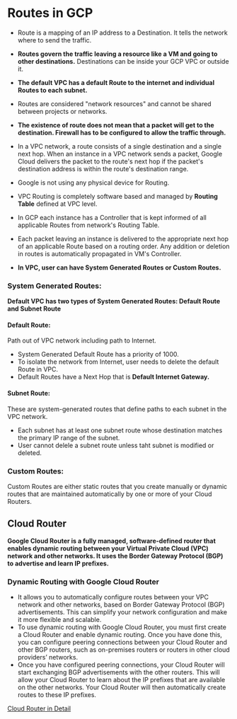 # Routes in GCP
- Route is a mapping of an IP address to a Destination. It tells the network where to send the traffic.
- **Routes govern the traffic leaving a resource like a VM and going to other destinations.** Destinations can be inside your GCP VPC or outside it.

- **The default VPC has a default Route to the internet and individual Routes to each subnet.**
- Routes are considered "network resources" and cannot be shared between projects or networks.
- **The existence of route does not mean that a packet will get to the destination. Firewall has to be configured to allow the traffic through.**
- In a VPC network, a route consists of a single destination and a single next hop. When an instance in a VPC network sends a packet, Google Cloud delivers the packet to the route's next hop if the packet's destination address is within the route's destination range.
- Google is not using any physical device for Routing.
- VPC Routing is completely software based and managed by **Routing Table** defined at VPC level.
- In GCP each instance has a Controller that is kept informed of all applicable Routes from network's Routing Table.
- Each packet leaving an instance is delivered to the appropriate next hop of an applicable Route based on a routing order. Any addition or deletion in routes is automatically propagated in VM's Controller.
- **In VPC, user can have System Generated Routes or Custom Routes.**
### System Generated Routes:
**Default VPC has two types of System Generated Routes: Default Route and Subnet Route**
#### Default Route: 
Path out of VPC network including path to Internet.
- System Generated Default Route has a priority of 1000.
- To isolate the network from Internet, user needs to delete the default Route in VPC.
- Default Routes have a Next Hop that is **Default Internet Gateway.**
#### Subnet Route:
These are system-generated routes that define paths to each subnet in the VPC network.
- Each subnet has at least one subnet route whose destination matches the primary IP range of the subnet.
- User cannot delele a subnet route unless taht subnet is modified or deleted.

### Custom Routes:
Custom Routes are either static routes that you create manually or dynamic routes that are maintained automatically by one or more of your Cloud Routers.

## Cloud Router
**Google Cloud Router is a fully managed, software-defined router that enables dynamic routing between your Virtual Private Cloud (VPC) network and other networks. It uses the Border Gateway Protocol (BGP) to advertise and learn IP prefixes.**

### Dynamic Routing with Google Cloud Router 
- It allows you to automatically configure routes between your VPC network and other networks, based on Border Gateway Protocol (BGP) advertisements. This can simplify your network configuration and make it more flexible and scalable.
- To use dynamic routing with Google Cloud Router, you must first create a Cloud Router and enable dynamic routing. Once you have done this, you can configure peering connections between your Cloud Router and other BGP routers, such as on-premises routers or routers in other cloud providers’ networks.
- Once you have configured peering connections, your Cloud Router will start exchanging BGP advertisements with the other routers. This will allow your Cloud Router to learn about the IP prefixes that are available on the other networks. Your Cloud Router will then automatically create routes to these IP prefixes.

[Cloud Router in Detail](https://bgiri-gcloud.medium.com/google-cloud-networking-part-2-0a262b226f9b)
